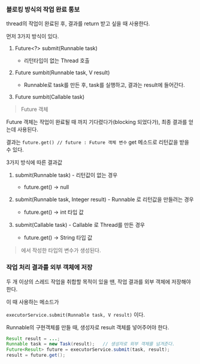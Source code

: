 ### 블로킹 방식의 작업 완료 통보

thread의 작업이 완료된 후, 결과를 return 받고 싶을 때 사용한다.

먼저 3가지 방식이 있다.

1. Future<?> submit(Runnable task)
    - 리턴타입이 없는 Thread 호출
    
2. Future<V> sumbit(Runnable task, V result)
    - Runnable로 task를 만든 후, task를 실행하고, 결과는 result에 들어간다.
  
3. Future<V> sumbit(Callable<V> task)


> Future 객체

Future 객체는 작업이 완료될 때 까지 기다렸다가(blocking 되었다가), 최종 결과를 얻는데 사용된다.

결과는 `future.get() // future : Future 객체 변수` get 메소드로 리턴값을 받을 수 있다.

3가지 방식에 따른 결과값

1. submit(Runnable task) - 리턴값이 없는 경우
    - future.get() -> null
    
2. submit(Runnable task, Integer result) - Runnable 로 리턴값을 만들려는 경우
    - future.get() -> int 타입 값
    
3. submit(Callable<String> task) - Callable 로 Thread를 만든 경우
    - future.get() -> String 타입 값
    
> <V> 에서 작성한 타입의 변수가 생성된다.


### 작업 처리 결과를 외부 객체에 저장

두 개 이상의 스레드 작업을 취합할 목적이 있을 땐, 작업 결과를 외부 객체에 저장해야 한다.

이 때 사용하는 메소드가

`executorService.submit(Runnable task, V result)` 이다.

Runnable의 구현객체를 만들 때, 생성자로 result 객체를 넣어주어야 한다.

```java
Result result = ...;
Runnable task = new Task(result);   // 생성자로 외부 객체를 넘겨준다.
Future<Result> future = executorService.submit(task, result);
result = future.get();
```